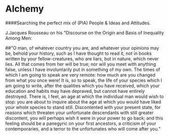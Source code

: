 # Alchemy
####Searching the perfect mix of (PIA) People & Ideas and Attitudes. 

J.Jacques Rousseau on his "Discourse on the Origin and Basis of Inequality Among Men:

##"O man, of whatever country you are, and whatever your opinions may be, behold your history, such as I have thought to read it, not in books written by your fellow-creatures, who are liars, but in nature, which never lies. All that comes from her will be true; nor will you meet with anything false, unless I have involuntarily put in something of my own. The times of which I am going to speak are very remote: how much are you changed from what you once were! It is, so to speak, the life of your species which I am going to write, after the qualities which you have received, which your education and habits may have depraved, but cannot have entirely destroyed. There is, I feel, an age at which the individual man would wish to stop: you are about to inquire about the age at which you would have liked your whole species to stand still. Discontented with your present state, for reasons which threaten your unfortunate descendants with still greater discontent, you will perhaps wish it were in your power to go back; and this feeling should be a panegyric on your first ancestors, a criticism of your contemporaries, and a terror to the unfortunates who will come after you."
